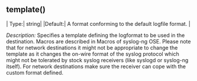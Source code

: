 ## template()

|  Type:|      string|
|Default:|   A format conforming to the default logfile format. |

*Description:* Specifies a template defining the logformat to be used in
the destination. Macros are described in
Macros of syslog-ng OSE. Please note that for network destinations it might not be appropriate to change the template as it changes the on-wire format of the syslog protocol which
might not be tolerated by stock syslog receivers (like syslogd or
syslog-ng itself). For network destinations make sure the receiver can
cope with the custom format defined.
